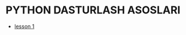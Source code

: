 # PYTHON DASTURLASH ASOSLARI
- [lesson 1](https://github.com/gaybullayevumid/Python-Tutorials/tree/main/00-what-is-python#readme)

